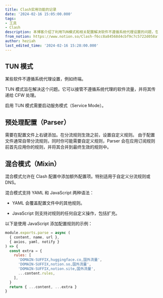 ```yaml
---
title: Clash实用功能的记录
date: '2024-02-16 15:05:00.000'
tags:
- 工具
- Clash
description: 本博客介绍了利用TUN模式和相关配置解决软件不遵循系统代理设置的问题，包括启用服务模式、预处理配置和混合模式的使用方法。
from_notion: https://www.notion.so/Clash-f6cc8a84568d4cbf9c7c5722d058aff4
author: heziah
last_edited_time: '2024-02-16 15:28:00.000'
---
```

## TUN 模式

某些软件不遵循系统代理设置，例如终端。

TUN 模式旨在解决这个问题。它可以接管不遵循系统代理的软件流量，并将其传递给 CFW 处理。

启用 TUN 模式需要启动服务模式（Service Mode）。

## 预处理配置（Parser）

需要在配置文件上右键添加。在分流规则生效之前，设置自定义规则。
由于配置文件通常自带分流规则，同时你可能需要自定义规则，Parser 会在应用订阅规则前首先应用你的规则，并将其合并到最终生效的规则中。

## 混合模式（Mixin）

混合模式允许在 Clash 配置中添加额外配置项。特别适用于自定义分流规则或 DNS。

混合模式支持 YAML 和 JavaScript 两种语法：

- YAML 会覆盖配置文件中的其他规则。

- JavaScript 则支持对规则的任何自定义操作，包括扩充。

以下是使用 JavaScript 添加配置规则的示例：


```javascript
module.exports.parse = async (
  { content, name, url }, 
  { axios, yaml, notify }
) => {
  const extra = { 
    rules: [
      'DOMAIN-SUFFIX,huggingface.co,国外流量',
      'DOMAIN-SUFFIX,notion.so,国外流量',
      'DOMAIN-SUFFIX,notion.site,国外流量',
      ...content.rules,
    ],
  }
  return { ...content, ...extra }
}
```

<br/>

